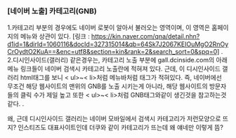 ### [네이버 노출] 카테고리(GNB)

1.카테고리 부분의 경우에도 네이버 로봇이 알아서 불러오는 영역이며, 이 영역은 홈페이지의 메뉴와 상관이 있다.
    [링크 : https://kin.naver.com/qna/detail.nhn?d1id=1&dirId=1060116&docId=327315014&qb=64Sk7J2067KEIOuMgO2RnOyCrOydtO2KuA==&enc=utf8&section=kin&rank=2&search_sort=0&spq=0]
.
2.디시인사이드(갤러리) 같은경우는, 카테고리 노출 부분에 gall.dcinside.com의 아래 메뉴 링크들이 네이버 검색시 카테고리 노출란에 적혀져
    있다. 근데, 이 디시인사이드 갤러리 html태그를 보니 < ul>~< li>처럼 메뉴바처럼 태그가 적혀있다. 즉, 네이버에선
    무조건 해당 웹사이트의 맨위의 GNB를 노출 시키는게 아니라, 해당 웹사이트의 방문자들의 클릭 수가 제일 높고 또한 < ul>~< li>처럼
    GNB태그와같이 생긴것을 참고하는것 같다.
.    






왜, 근데 디시인사이드 갤러리는 네이버 모바일에서 검색시 카테고리가 저런모양으로 뜨지?
인스티즈도 대표사이트인데 더쿠와 같이 카테고리가 뜨는데 왜 얘네만 이렇게 뜸?
